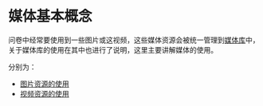 
# 媒体基本概念

问卷中经常要使用到一些图片或这视频，这些媒体资源会被统一管理到[媒体库](../layout/toolbar.md#媒体库)中，关于媒体库的使用在其中也进行了说明，这里主要讲解媒体的使用。

分别为：

+ [图片资源的使用](./image.md)
+ [视频资源的使用](./video.md)

